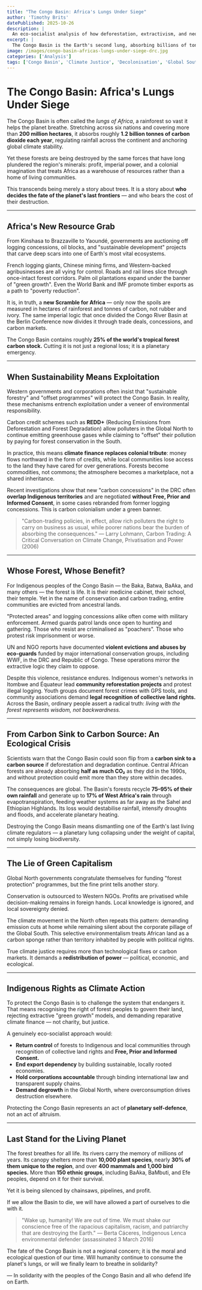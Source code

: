 ```yaml
---
title: "The Congo Basin: Africa's Lungs Under Siege"
author: 'Timothy Brits'
datePublished: 2025-10-26
description: |
  An eco-socialist analysis of how deforestation, extractivism, and neo-colonial conservation threaten the Congo Basin, the planet's second-largest rainforest and a vital climate stabiliser.
excerpt: |
  The Congo Basin is the Earth's second lung, absorbing billions of tonnes of carbon each year. Yet it is being sacrificed for profit, through logging, mining, and false "green" promises. This is not just an environmental crisis; it is a struggle for justice, sovereignty, and survival.
image: /images/congo-basin-africas-lungs-under-siege-drc.jpg
categories: ['Analysis']
tags: ['Congo Basin', 'Climate Justice', 'Decolonisation', 'Global South']
---
```


# The Congo Basin: Africa's Lungs Under Siege

The Congo Basin is often called the _lungs of Africa_, a rainforest so vast it helps the planet breathe. Stretching across six nations and covering more than **200 million hectares**, it absorbs roughly **1.2 billion tonnes of carbon dioxide each year**, regulating rainfall across the continent and anchoring global climate stability.

Yet these forests are being destroyed by the same forces that have long plundered the region's minerals: profit, imperial power, and a colonial imagination that treats Africa as a warehouse of resources rather than a home of living communities.

This transcends being merely a story about trees. It is a story about **who decides the fate of the planet's last frontiers** — and who bears the cost of their destruction.

---

## Africa's New Resource Grab

From Kinshasa to Brazzaville to Yaoundé, governments are auctioning off logging concessions, oil blocks, and "sustainable development" projects that carve deep scars into one of Earth's most vital ecosystems.

French logging giants, Chinese mining firms, and Western-backed agribusinesses are all vying for control. Roads and rail lines slice through once-intact forest corridors. Palm oil plantations expand under the banner of "green growth". Even the World Bank and IMF promote timber exports as a path to "poverty reduction".

It is, in truth, a **new Scramble for Africa** — only now the spoils are measured in hectares of rainforest and tonnes of carbon, not rubber and ivory. The same imperial logic that once divided the Congo River Basin at the Berlin Conference now divides it through trade deals, concessions, and carbon markets.

The Congo Basin contains roughly **25% of the world's tropical forest carbon stock.** Cutting it is not just a regional loss; it is a planetary emergency.

---

## When Sustainability Means Exploitation

Western governments and corporations often insist that "sustainable forestry" and "offset programmes" will protect the Congo Basin. In reality, these mechanisms entrench exploitation under a veneer of environmental responsibility.

Carbon credit schemes such as **REDD+** (Reducing Emissions from Deforestation and Forest Degradation) allow polluters in the Global North to continue emitting greenhouse gases while claiming to "offset" their pollution by paying for forest conservation in the South.

In practice, this means **climate finance replaces colonial tribute**: money flows northward in the form of credits, while local communities lose access to the land they have cared for over generations. Forests become commodities, not commons; the atmosphere becomes a marketplace, not a shared inheritance.

Recent investigations show that new "carbon concessions" in the DRC often **overlap Indigenous territories** and are negotiated **without Free, Prior and Informed Consent**, in some cases rebranded from former logging concessions. This is carbon colonialism under a green banner.

> "Carbon-trading policies, in effect, allow rich polluters the right to carry on business as usual, while poorer nations bear the burden of absorbing the consequences."
> — Larry Lohmann, Carbon Trading: A Critical Conversation on Climate Change, Privatisation and Power (2006)

---

## Whose Forest, Whose Benefit?

For Indigenous peoples of the Congo Basin — the Baka, Batwa, BaAka, and many others — the forest is life. It is their medicine cabinet, their school, their temple. Yet in the name of conservation and carbon trading, entire communities are evicted from ancestral lands.

"Protected areas" and logging concessions alike often come with military enforcement. Armed guards patrol lands once open to hunting and gathering. Those who resist are criminalised as "poachers". Those who protest risk imprisonment or worse.

UN and NGO reports have documented **violent evictions and abuses by eco-guards** funded by major international conservation groups, including WWF, in the DRC and Republic of Congo. These operations mirror the extractive logic they claim to oppose.

Despite this violence, resistance endures. Indigenous women's networks in Itombwe and Équateur lead **community reforestation projects** and protest illegal logging. Youth groups document forest crimes with GPS tools, and community associations demand **legal recognition of collective land rights.** Across the Basin, ordinary people assert a radical truth: _living with the forest represents wisdom, not backwardness._

---

## From Carbon Sink to Carbon Source: An Ecological Crisis

Scientists warn that the Congo Basin could soon flip from a **carbon sink to a carbon source** if deforestation and degradation continue. Central African forests are already absorbing **half as much CO₂** as they did in the 1990s, and without protection could emit more than they store within decades.

The consequences are global. The Basin's forests recycle **75–95% of their own rainfall** and generate up to **17% of West Africa's rain** through evapotranspiration, feeding weather systems as far away as the Sahel and Ethiopian Highlands. Its loss would destabilise rainfall, intensify droughts and floods, and accelerate planetary heating.

Destroying the Congo Basin means dismantling one of the Earth's last living climate regulators — a planetary lung collapsing under the weight of capital, not simply losing biodiversity.

---

## The Lie of Green Capitalism

Global North governments congratulate themselves for funding "forest protection" programmes, but the fine print tells another story.

Conservation is outsourced to Western NGOs. Profits are privatised while decision-making remains in foreign hands. Local knowledge is ignored, and local sovereignty denied.

The climate movement in the North often repeats this pattern: demanding emission cuts at home while remaining silent about the corporate pillage of the Global South. This selective environmentalism treats African land as a carbon sponge rather than territory inhabited by people with political rights.

True climate justice requires more than technological fixes or carbon markets. It demands a **redistribution of power** — political, economic, and ecological.

---

## Indigenous Rights as Climate Action

To protect the Congo Basin is to challenge the system that endangers it.
That means recognising the right of forest peoples to govern their land, rejecting extractive "green growth" models, and demanding reparative climate finance — not charity, but justice.

A genuinely eco-socialist approach would:

- **Return control** of forests to Indigenous and local communities through recognition of collective land rights and **Free, Prior and Informed Consent.**
- **End export dependency** by building sustainable, locally rooted economies.
- **Hold corporations accountable** through binding international law and transparent supply chains.
- **Demand degrowth** in the Global North, where overconsumption drives destruction elsewhere.

Protecting the Congo Basin represents an act of **planetary self-defence**, not an act of altruism.

---

## Last Stand for the Living Planet

The forest breathes for all life. Its rivers carry the memory of millions of years. Its canopy shelters more than **10,000 plant species**, nearly **30% of them unique to the region**, and over **400 mammals and 1,000 bird species.** More than **150 ethnic groups**, including BaAka, BaMbuti, and Efe peoples, depend on it for their survival.

Yet it is being silenced by chainsaws, pipelines, and profit.

If we allow the Basin to die, we will have allowed a part of ourselves to die with it.

> "Wake up, humanity! We are out of time. We must shake our conscience free of the rapacious capitalism, racism, and patriarchy that are destroying the Earth."
> — Berta Cáceres, Indigenous Lenca environmental defender (assassinated 3 March 2016)

The fate of the Congo Basin is not a regional concern; it is the moral and ecological question of our time.
Will humanity continue to consume the planet's lungs, or will we finally learn to breathe in solidarity?

— In solidarity with the peoples of the Congo Basin and all who defend life on Earth.
